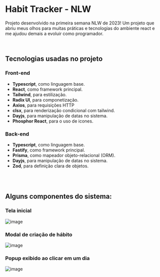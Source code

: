 # Habit Tracker - NLW

Projeto desenvolvido na primeira semana NLW de 2023! Um projeto que abriu meus olhos para muitas 
práticas e tecnologias do ambiente react e me ajudou demais a evoluir como programador.

<br>

## Tecnologias usadas no projeto
### Front-end
- **Typescript**, como linguagem base.
- **React**, como framework principal.
- **Tailwind**, para estilização.
- **Radix UI**, para componetização.
- **Axios**, para requisições HTTP
- **clsx**, para renderização condicional com tailwind.
- **Dayjs**, para manipulação de datas no sistema.
- **Phosphor React**, para o uso de icones.

### Back-end
- **Typescript**, como linguagem base.
- **Fastify**, como framework principal.
- **Prisma**, como mapeador objeto-relacional (ORM).
- **Dayjs**, para manipulação de datas no sistema.
- **Zod**, para definição clara de objetos.

<br><br>
## Alguns componentes do sistema:
### Tela inicial
![image](https://user-images.githubusercontent.com/81594960/214122271-01f6861b-3e0e-4f96-a539-575cf79617d2.png)
### Modal de criação de hábito
![image](https://user-images.githubusercontent.com/81594960/214122420-4a6a7cf1-7319-439c-a9d9-093fc3c1783a.png)
### Popup exibido ao clicar em um dia
![image](https://user-images.githubusercontent.com/81594960/214122506-5be2db35-e5d9-4909-a960-20108d06984d.png)
